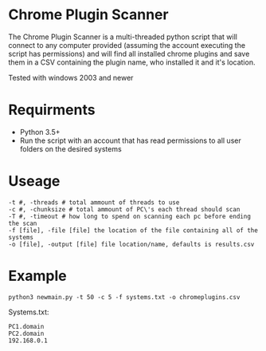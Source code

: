 # Chrome Plugin Scanner
The Chrome Plugin Scanner is a multi-threaded python script that will connect to any computer provided (assuming the account executing the script has permissions) and will find all installed chrome plugins and save them in a CSV containing the plugin name, who installed it and it's location.

Tested with windows 2003 and newer


# Requirments

* Python 3.5+
* Run the script with an account that has read permissions to all user folders on the desired systems

# Useage

```
-t #, -threads # total ammount of threads to use
-c #, -chunksize # total ammount of PC\'s each thread should scan
-T #, -timeout # how long to spend on scanning each pc before ending the scan
-f [file], -file [file] the location of the file containing all of the systems
-o [file], -output [file] file location/name, defaults is results.csv
```

# Example

`python3 newmain.py -t 50 -c 5 -f systems.txt -o chromeplugins.csv`

Systems.txt:
```
PC1.domain
PC2.domain
192.168.0.1
```
